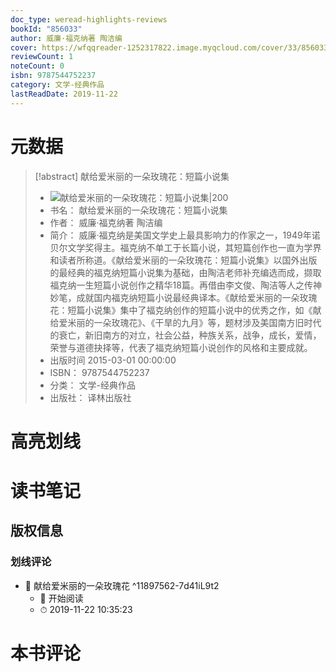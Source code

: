 ```yaml
---
doc_type: weread-highlights-reviews
bookId: "856033"
author: 威廉·福克纳著 陶洁编
cover: https://wfqqreader-1252317822.image.myqcloud.com/cover/33/856033/t7_856033.jpg
reviewCount: 1
noteCount: 0
isbn: 9787544752237
category: 文学-经典作品
lastReadDate: 2019-11-22
---
```

# 元数据
> [!abstract] 献给爱米丽的一朵玫瑰花：短篇小说集
> - ![ 献给爱米丽的一朵玫瑰花：短篇小说集|200](https://wfqqreader-1252317822.image.myqcloud.com/cover/33/856033/t7_856033.jpg)
> - 书名： 献给爱米丽的一朵玫瑰花：短篇小说集
> - 作者： 威廉·福克纳著 陶洁编
> - 简介： 威廉·福克纳是美国文学史上最具影响力的作家之一，1949年诺贝尔文学奖得主。福克纳不单工于长篇小说，其短篇创作也一直为学界和读者所称道。《献给爱米丽的一朵玫瑰花：短篇小说集》以国外出版的最经典的福克纳短篇小说集为基础，由陶洁老师补充编选而成，撷取福克纳一生短篇小说创作之精华18篇。再借由李文俊、陶洁等人之传神妙笔，成就国内福克纳短篇小说最经典译本。《献给爱米丽的一朵玫瑰花：短篇小说集》集中了福克纳创作的短篇小说中的优秀之作，如《献给爱米丽的一朵玫瑰花》、《干旱的九月》等，题材涉及美国南方旧时代的衰亡，新旧南方的对立，社会公益，种族关系，战争，成长，爱情，荣誉与道德抉择等，代表了福克纳短篇小说创作的风格和主要成就。
> - 出版时间 2015-03-01 00:00:00
> - ISBN： 9787544752237
> - 分类： 文学-经典作品
> - 出版社： 译林出版社

# 高亮划线

# 读书笔记

## 版权信息

### 划线评论
- 📌 献给爱米丽的一朵玫瑰花  ^11897562-7d41iL9t2
    - 💭 开始阅读
    - ⏱ 2019-11-22 10:35:23
   
# 本书评论
